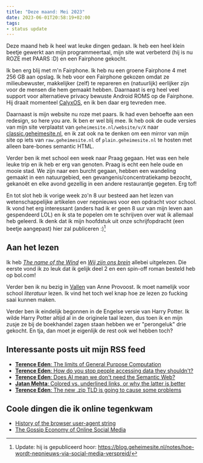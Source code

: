 ```yaml
---
title: "Deze maand: Mei 2023"
date: 2023-06-01T20:58:19+02:00
tags: 
- status update
---
```


Deze maand heb ik heel wat leuke dingen gedaan. Ik heb een heel klein beetje gewerkt aan mijn programmeertaal, mijn site wat verbeterd (hij is nu ROZE met PAARS :D) en een Fairphone gekocht.

Ik ben erg blij met m'n Fairphone. Ik heb nu een groene Fairphone 4 met 256 GB aan opslag. Ik heb voor een Fairphone gekozen omdat ze milieubewuster, makkelijker (zelf) te repareren en (natuurlijk) eerlijker zijn voor de mensen die hem gemaakt hebben. Daarnaast is erg heel veel support voor alternatieve privacy bewuste Android ROMS op de Fairphone. Hij draait momenteel [CalyxOS](https://calyxos.org/), en ik ben daar erg tevreden mee.

Daarnaast is mijn website nu roze met paars. Ik had even behoefte aan een redesign, so here you are. Ik ben er wel blij mee. Ik heb ook de oude versies van mijn site verplaatst van `geheimesite.nl/website/v/X` naar [classic.geheimesite.nl](https://classic.geheimesite.nl), en ik zat ook na te denken om een mirror van mijn site op iets van `raw.geheimesite.nl` of `plain.geheimesite.nl` te hosten met alleen bare-bones semantic HTML.

Verder ben ik met school een week naar Praag gegaan. Het was een hele leuke trip en ik heb er erg van genoten. Praag is echt een hele oude en mooie stad. We zijn naar een burcht gegaan, hebben een wandeling gemaakt in een natuurgebied, een gevangenis/concentratiekamp bezocht, gekanoët en elke avond gezellig in een andere restaurantje gegeten. Erg tof!

En tot slot heb ik vorige week zo'n 8 uur besteed aan het lezen van wetenschappelijke artikelen over nepnieuws voor een opdracht voor school. Ik vond het erg interessant (anders had ik er geen 8 uur van mijn leven aan gespendeerd LOL) en ik sta te popelen om te schrijven over wat ik allemaal heb geleerd. Ik denk dat ik mijn hoofdstuk uit onze schrijfopdracht (een beetje aangepast) hier zal publiceren :)[^1]

## Aan het lezen

Ik heb [_The name of the Wind_](https://www.bibliotheek.nl/catalogus/titel.302329323.html/the-name-of-the-wind/) en [_Wij zijn ons brein_](https://nl.wikipedia.org/wiki/Wij_zijn_ons_brein) allebei uitgelezen. Die eerste vond ik zo leuk dat ik gelijk deel 2 en een spin-off roman besteld heb op bol.com!

Verder ben ik nu bezig in [Vallen](https://www.jeugdbibliotheek.nl/12-18-jaar/lezen-voor-de-lijst/15-18-jaar/niveau-3/vallen.html) van Anne Provoost. Ik moet namelijk voor school _literatuur_ lezen. Ik vind het toch wel knap hoe ze lezen zo fucking saai kunnen maken.

Verder ben ik eindelijk begonnen in de Engelse versie van Harry Potter. Ik wilde Harry Potter altijd al in de originele taal lezen, dus toen ik en mijn zusje ze bij de boekhandel zagen staan hebben we er "perongeluk" drie gekocht. En tja, dan moet je eigenlijk de rest ook wel hebben toch?

## Interessante posts uit mijn RSS feed

- [**Terence Eden**: The limits of General Purpose Computation](https://shkspr.mobi/blog/2023/05/the-limits-of-general-purpose-computation/)
- [**Terence Eden**: How do you stop people accessing data they shouldn't?](https://shkspr.mobi/blog/2023/05/how-do-you-stop-people-accessing-data-they-shouldnt/)
- [**Terence Eden**: Does AI mean we don't need the Semantic Web?](https://shkspr.mobi/blog/2023/05/does-ai-mean-we-dont-need-the-semantic-web/)
- [**Jatan Mehta**: Colored vs. underlined links, or why the latter is better](https://thoughts.jatan.space/p/colored-vs-underlined-links)
- [**Terence Eden**: The new .zip TLD is going to cause some problems](https://shkspr.mobi/blog/2023/05/the-new-zip-tld-is-going-to-cause-some-problems/)

## Coole dingen die ik online tegenkwam

- [History of the browser user-agent string](https://webaim.org/blog/user-agent-string-history/)
- [The Gossip Economy of Online Social Media](https://events.kmi.open.ac.uk/misinformation/assets/accepted-papers/Gossip_economy_BOURBON.pdf)

[^1]: Update: hij is gepubliceerd hoor: <https://blog.geheimesite.nl/notes/hoe-wordt-nepnieuws-via-social-media-verspreid/>

